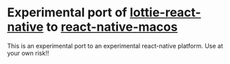 # Experimental port of [lottie-react-native](https://github.com/react-native-community/lottie-react-native) to [react-native-macos](https://github.com/ptmt/react-native-macos)

This is an experimental port to an experimental react-native platform.  Use at your own risk!!